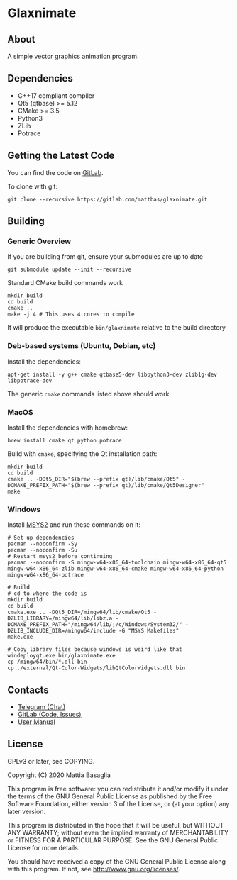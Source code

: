 Glaxnimate
=======================================

About
---------------------------------------

A simple vector graphics animation program.


Dependencies
---------------------------------------

* C++17 compliant compiler
* Qt5 (qtbase) >= 5.12
* CMake >= 3.5
* Python3
* ZLib
* Potrace


Getting the Latest Code
---------------------------------------

You can find the code on [GitLab](https://gitlab.com/mattbas/glaxnimate).

To clone with git:

    git clone --recursive https://gitlab.com/mattbas/glaxnimate.git


Building
---------------------------------------

### Generic Overview

If you are building from git, ensure your submodules are up to date

    git submodule update --init --recursive

Standard CMake build commands work

    mkdir build
    cd build
    cmake ..
    make -j 4 # This uses 4 cores to compile

It will produce the executable `bin/glaxnimate` relative to the build directory


### Deb-based systems (Ubuntu, Debian, etc)

Install the dependencies:

    apt-get install -y g++ cmake qtbase5-dev libpython3-dev zlib1g-dev libpotrace-dev

The generic `cmake` commands listed above should work.


### MacOS

Install the dependencies with homebrew:

    brew install cmake qt python potrace

Build with `cmake`, specifying the Qt installation path:

    mkdir build
    cd build
    cmake .. -DQt5_DIR="$(brew --prefix qt)/lib/cmake/Qt5" -DCMAKE_PREFIX_PATH="$(brew --prefix qt)/lib/cmake/Qt5Designer"
    make


### Windows

Install [MSYS2](https://www.msys2.org/) and run these commands on it:

    # Set up dependencies
    pacman --noconfirm -Sy
    pacman --noconfirm -Su
    # Restart msys2 before continuing
    pacman --noconfirm -S mingw-w64-x86_64-toolchain mingw-w64-x86_64-qt5 mingw-w64-x86_64-zlib mingw-w64-x86_64-cmake mingw-w64-x86_64-python mingw-w64-x86_64-potrace

    # Build
    # cd to where the code is
    mkdir build
    cd build
    cmake.exe .. -DQt5_DIR=/mingw64/lib/cmake/Qt5 -DZLIB_LIBRARY=/mingw64/lib/libz.a -DCMAKE_PREFIX_PATH="/mingw64/lib/;/c/Windows/System32/" -DZLIB_INCLUDE_DIR=/mingw64/include -G "MSYS Makefiles"
    make.exe

    # Copy library files because windows is weird like that
    windeployqt.exe bin/glaxnimate.exe
    cp /mingw64/bin/*.dll bin
    cp ./external/Qt-Color-Widgets/libQtColorWidgets.dll bin


Contacts
---------------------------------------

* [Telegram (Chat)](https://t.me/Glaxnimate)
* [GitLab (Code, Issues)](https://gitlab.com/mattbas/glaxnimate)
* [User Manual](https://glaxnimate.mattbas.org)


License
---------------------------------------

GPLv3 or later, see COPYING.

Copyright (C) 2020 Mattia Basaglia

This program is free software: you can redistribute it and/or modify
it under the terms of the GNU General Public License as published by
the Free Software Foundation, either version 3 of the License, or
(at your option) any later version.

This program is distributed in the hope that it will be useful,
but WITHOUT ANY WARRANTY; without even the implied warranty of
MERCHANTABILITY or FITNESS FOR A PARTICULAR PURPOSE.  See the
GNU General Public License for more details.

You should have received a copy of the GNU General Public License
along with this program.  If not, see <http://www.gnu.org/licenses/>.

